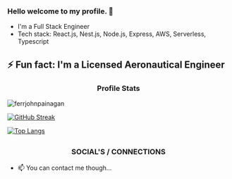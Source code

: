 ### Hello welcome to my profile. 👋

-   I'm a Full Stack Engineer
-   Tech stack: React.js, Nest.js, Node.js, Express, AWS, Serverless, Typescript

## ⚡ Fun fact: I'm a Licensed Aeronautical Engineer

<h3 align="center">Profile Stats</h3>

<p align="left"> <img src="https://komarev.com/ghpvc/?username=ferrjohnpainagan" alt="ferrjohnpainagan" /> </p>

[![GitHub Streak](https://github-readme-streak-stats.herokuapp.com/?user=ferrjohnpainagan&theme=gotham)](https://github.com/ferrjohnpainagan)

[![Top Langs](https://github-readme-stats.vercel.app/api/top-langs/?username=ferrjohnpainagan&layout=compact)](https://github.com/ferrjohnpainagan/github-readme-stats)

## <h3 align="center">SOCIAL'S / CONNECTIONS</h3>

-   📫 You can contact me though...
